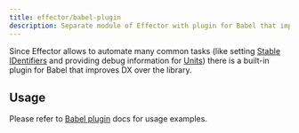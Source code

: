 ```yaml
---
title: effector/babel-plugin
description: Separate module of Effector with plugin for Babel that improves DX over the library
---
```


Since Effector allows to automate many common tasks (like setting [Stable IDentifiers](/en/explanation/sids) and providing debug information for [Units](/en/explanation/glossary#unit)) there is a built-in plugin for Babel that improves DX over the library.

## Usage

Please refer to [Babel plugin](/en/api/effector/babel-plugin) docs for usage examples.
